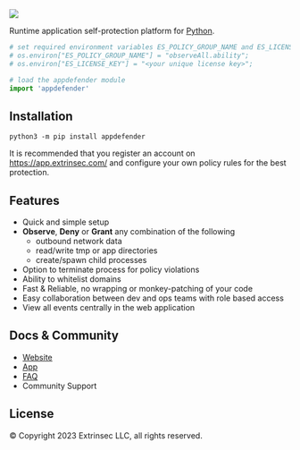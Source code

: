 <a href="https://www.extrinsec.com">
  <img src="https://cdn.extrinsec.com/images/logos/logo.png" />
</a>

Runtime application self-protection platform for [Python](https://www.python.org).

```Python
# set required environment variables ES_POLICY_GROUP_NAME and ES_LICENSE_KEY as provided or configured in your app, e.g.
# os.environ["ES_POLICY_GROUP_NAME"] = "observeAll.ability";
# os.environ["ES_LICENSE_KEY"] = "<your unique license key>";

# load the appdefender module
import 'appdefender'
```

## Installation

```console
python3 -m pip install appdefender
```

It is recommended that you register an account on https://app.extrinsec.com/ and configure your own policy rules for the best protection.

## Features

- Quick and simple setup
- **Observe**, **Deny** or **Grant** any combination of the following
  - outbound network data
  - read/write tmp or app directories
  - create/spawn child processes
- Option to terminate process for policy violations
- Ability to whitelist domains
- Fast & Reliable, no wrapping or monkey-patching of your code
- Easy collaboration between dev and ops teams with role based access
- View all events centrally in the web application

## Docs & Community

- [Website](https://www.extrinsec.com/appdefender)
- [App](https://app.extrinsec.com/)
- [FAQ](https://www.extrinsec.com/faq)
- Community Support

## License

© Copyright 2023 Extrinsec LLC, all rights reserved.
